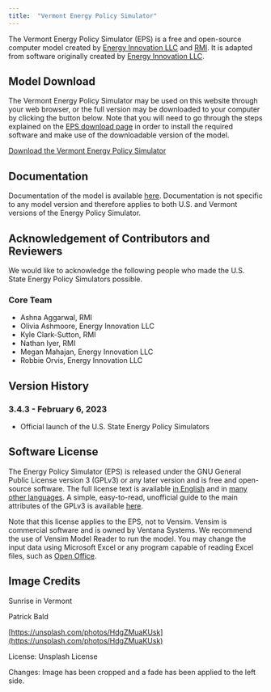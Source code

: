 ```yaml
---
title:  "Vermont Energy Policy Simulator"
---
```


The Vermont Energy Policy Simulator (EPS) is a free and open-source computer model created by [Energy Innovation LLC](https://energyinnovation.org/) and [RMI](https://rmi.org/).  It is adapted from software originally created by [Energy Innovation LLC](https://energyinnovation.org/).

## Model Download

The Vermont Energy Policy Simulator may be used on this website through your web browser, or the full version may be downloaded to your computer by clicking the button below.  Note that you will need to go through the steps explained on the [EPS download page](https://docs.energypolicy.solutions/download) in order to install the required software and make use of the downloadable version of the model.

<p><a href="https://github.com/Energy-Innovation/eps-vermont/archive/refs/tags/3.4.3.zip" class="btn">Download the Vermont Energy Policy Simulator</a></p>

## Documentation

Documentation of the model is available [here](https://docs.energypolicy.solutions/).  Documentation is not specific to any model version and therefore applies to both U.S. and Vermont versions of the Energy Policy Simulator.

## Acknowledgement of Contributors and Reviewers
We would like to acknowledge the following people who made the U.S. State Energy Policy Simulators possible.

### Core Team

* Ashna Aggarwal, RMI
* Olivia Ashmoore, Energy Innovation LLC
* Kyle Clark-Sutton, RMI
* Nathan Iyer, RMI
* Megan Mahajan, Energy Innovation LLC
* Robbie Orvis, Energy Innovation LLC

## Version History

### **3.4.3 - February 6, 2023**

* Official launch of the U.S. State Energy Policy Simulators

## Software License

The Energy Policy Simulator (EPS) is released under the GNU General Public License version 3 (GPLv3) or any later version and is free and open-source software.  The full license text is available [in English](http://www.gnu.org/licenses/gpl-3.0.en.html) and in [many other languages](http://www.gnu.org/licenses/translations.html).  A simple, easy-to-read, unofficial guide to the main attributes of the GPLv3 is available <a href="https://tldrlegal.com/license/gnu-general-public-license-v3-(gpl-3)">here</a>.

Note that this license applies to the EPS, not to Vensim.  Vensim is commercial software and is owned by Ventana Systems.  We recommend the use of Vensim Model Reader to run the model.  You may change the input data using Microsoft Excel or any program capable of reading Excel files, such as [Open Office](https://www.openoffice.org/).

## Image Credits

Sunrise in Vermont

Patrick Bald

[https://unsplash.com/photos/HdgZMuaKUsk](https://unsplash.com/photos/HdgZMuaKUsk)

License: Unsplash License

Changes: Image has been cropped and a fade has been applied to the left side.

